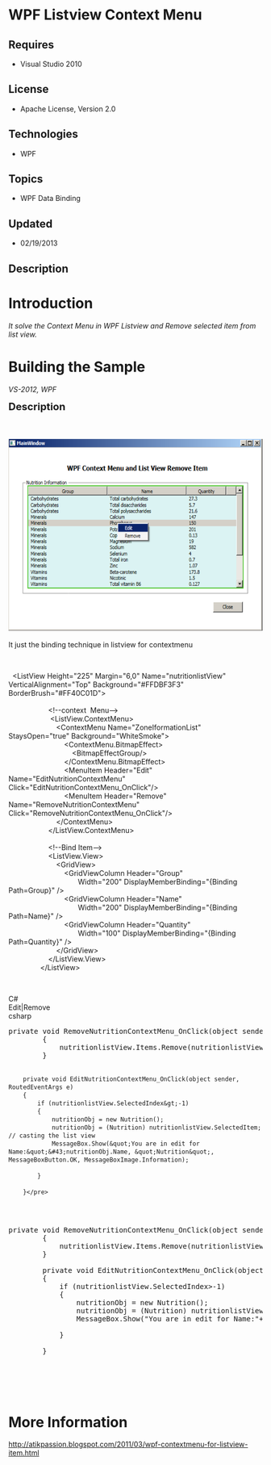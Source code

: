 # WPF Listview Context Menu
## Requires
- Visual Studio 2010
## License
- Apache License, Version 2.0
## Technologies
- WPF
## Topics
- WPF Data Binding
## Updated
- 02/19/2013
## Description

<h1>Introduction</h1>
<p><em>It solve the Context Menu in WPF Listview and Remove selected item from list view.<br>
</em></p>
<h1><span>Building the Sample</span></h1>
<p><em>VS-2012, WPF<br>
</em></p>
<p><span style="font-size:20px; font-weight:bold">Description</span></p>
<p><span style="font-size:20px; font-weight:bold"><br>
</span></p>
<p><span style="font-size:20px; font-weight:bold"><img id="76250" title=" " src="76250-wpfcontext.png" alt="" width="583" height="380"><br>
</span></p>
<p>It just the binding technique in listview for contextmenu</p>
<p>&nbsp;</p>
<p>&nbsp; &lt;ListView Height=&quot;225&quot; Margin=&quot;6,0&quot; Name=&quot;nutritionlistView&quot; VerticalAlignment=&quot;Top&quot; Background=&quot;#FFDBF3F3&quot; BorderBrush=&quot;#FF40C01D&quot;&gt;<br>
<br>
&nbsp;&nbsp;&nbsp;&nbsp;&nbsp;&nbsp;&nbsp;&nbsp;&nbsp;&nbsp;&nbsp;&nbsp;&nbsp;&nbsp;&nbsp;&nbsp;&nbsp;&nbsp;&nbsp; &lt;!--context&nbsp; Menu--&gt;<br>
&nbsp;&nbsp;&nbsp;&nbsp;&nbsp;&nbsp;&nbsp;&nbsp;&nbsp;&nbsp;&nbsp;&nbsp;&nbsp;&nbsp;&nbsp;&nbsp;&nbsp;&nbsp;&nbsp;&nbsp; &lt;ListView.ContextMenu&gt;<br>
&nbsp;&nbsp;&nbsp;&nbsp;&nbsp;&nbsp;&nbsp;&nbsp;&nbsp;&nbsp;&nbsp;&nbsp;&nbsp;&nbsp;&nbsp;&nbsp;&nbsp;&nbsp;&nbsp;&nbsp;&nbsp;&nbsp;&nbsp; &lt;ContextMenu Name=&quot;ZoneIformationList&quot; StaysOpen=&quot;true&quot; Background=&quot;WhiteSmoke&quot;&gt;<br>
&nbsp;&nbsp;&nbsp;&nbsp;&nbsp;&nbsp;&nbsp;&nbsp;&nbsp;&nbsp;&nbsp;&nbsp;&nbsp;&nbsp;&nbsp;&nbsp;&nbsp;&nbsp;&nbsp;&nbsp;&nbsp;&nbsp;&nbsp;&nbsp;&nbsp;&nbsp;&nbsp; &lt;ContextMenu.BitmapEffect&gt;<br>
&nbsp;&nbsp;&nbsp;&nbsp;&nbsp;&nbsp;&nbsp;&nbsp;&nbsp;&nbsp;&nbsp;&nbsp;&nbsp;&nbsp;&nbsp;&nbsp;&nbsp;&nbsp;&nbsp;&nbsp;&nbsp;&nbsp;&nbsp;&nbsp;&nbsp;&nbsp;&nbsp;&nbsp;&nbsp;&nbsp;&nbsp; &lt;BitmapEffectGroup/&gt;<br>
&nbsp;&nbsp;&nbsp;&nbsp;&nbsp;&nbsp;&nbsp;&nbsp;&nbsp;&nbsp;&nbsp;&nbsp;&nbsp;&nbsp;&nbsp;&nbsp;&nbsp;&nbsp;&nbsp;&nbsp;&nbsp;&nbsp;&nbsp;&nbsp;&nbsp;&nbsp;&nbsp; &lt;/ContextMenu.BitmapEffect&gt;<br>
&nbsp;&nbsp;&nbsp;&nbsp;&nbsp;&nbsp;&nbsp;&nbsp;&nbsp;&nbsp;&nbsp;&nbsp;&nbsp;&nbsp;&nbsp;&nbsp;&nbsp;&nbsp;&nbsp;&nbsp;&nbsp;&nbsp;&nbsp;&nbsp;&nbsp;&nbsp;&nbsp; &lt;MenuItem Header=&quot;Edit&quot; Name=&quot;EditNutritionContextMenu&quot;&nbsp; Click=&quot;EditNutritionContextMenu_OnClick&quot;/&gt;<br>
&nbsp;&nbsp;&nbsp;&nbsp;&nbsp;&nbsp;&nbsp;&nbsp;&nbsp;&nbsp;&nbsp;&nbsp;&nbsp;&nbsp;&nbsp;&nbsp;&nbsp;&nbsp;&nbsp;&nbsp;&nbsp;&nbsp;&nbsp;&nbsp;&nbsp;&nbsp;&nbsp; &lt;MenuItem Header=&quot;Remove&quot; Name=&quot;RemoveNutritionContextMenu&quot; Click=&quot;RemoveNutritionContextMenu_OnClick&quot;/&gt;<br>
&nbsp;&nbsp;&nbsp;&nbsp;&nbsp;&nbsp;&nbsp;&nbsp;&nbsp;&nbsp;&nbsp;&nbsp;&nbsp;&nbsp;&nbsp;&nbsp;&nbsp;&nbsp;&nbsp;&nbsp;&nbsp;&nbsp;&nbsp; &lt;/ContextMenu&gt;<br>
&nbsp;&nbsp;&nbsp;&nbsp;&nbsp;&nbsp;&nbsp;&nbsp;&nbsp;&nbsp;&nbsp;&nbsp;&nbsp;&nbsp;&nbsp;&nbsp;&nbsp;&nbsp;&nbsp; &lt;/ListView.ContextMenu&gt;<br>
&nbsp;&nbsp;&nbsp;&nbsp;&nbsp;&nbsp;&nbsp;&nbsp;&nbsp;&nbsp;&nbsp;&nbsp;&nbsp;&nbsp;&nbsp;&nbsp;&nbsp;&nbsp;&nbsp;
<br>
&nbsp;&nbsp;&nbsp;&nbsp;&nbsp;&nbsp;&nbsp;&nbsp;&nbsp;&nbsp;&nbsp;&nbsp;&nbsp;&nbsp;&nbsp;&nbsp;&nbsp;&nbsp;&nbsp; &lt;!--Bind Item--&gt;<br>
&nbsp;&nbsp;&nbsp;&nbsp;&nbsp;&nbsp;&nbsp;&nbsp;&nbsp;&nbsp;&nbsp;&nbsp;&nbsp;&nbsp;&nbsp;&nbsp;&nbsp;&nbsp;&nbsp; &lt;ListView.View&gt;<br>
&nbsp;&nbsp;&nbsp;&nbsp;&nbsp;&nbsp;&nbsp;&nbsp;&nbsp;&nbsp;&nbsp;&nbsp;&nbsp;&nbsp;&nbsp;&nbsp;&nbsp;&nbsp;&nbsp;&nbsp;&nbsp;&nbsp;&nbsp; &lt;GridView&gt;<br>
&nbsp;&nbsp;&nbsp;&nbsp;&nbsp;&nbsp;&nbsp;&nbsp;&nbsp;&nbsp;&nbsp;&nbsp;&nbsp;&nbsp;&nbsp;&nbsp;&nbsp;&nbsp;&nbsp;&nbsp;&nbsp;&nbsp;&nbsp;&nbsp;&nbsp;&nbsp;&nbsp; &lt;GridViewColumn Header=&quot;Group&quot;&nbsp;
<br>
&nbsp;&nbsp;&nbsp;&nbsp;&nbsp;&nbsp;&nbsp;&nbsp;&nbsp;&nbsp;&nbsp;&nbsp;&nbsp;&nbsp;&nbsp;&nbsp;&nbsp;&nbsp;&nbsp;&nbsp;&nbsp;&nbsp;&nbsp;&nbsp;&nbsp;&nbsp;&nbsp;&nbsp;&nbsp;&nbsp;&nbsp;&nbsp;&nbsp;&nbsp; Width=&quot;200&quot; DisplayMemberBinding=&quot;{Binding Path=Group}&quot;
 /&gt;<br>
&nbsp;&nbsp;&nbsp;&nbsp;&nbsp;&nbsp;&nbsp;&nbsp;&nbsp;&nbsp;&nbsp;&nbsp;&nbsp;&nbsp;&nbsp;&nbsp;&nbsp;&nbsp;&nbsp;&nbsp;&nbsp;&nbsp;&nbsp;&nbsp;&nbsp;&nbsp;&nbsp; &lt;GridViewColumn Header=&quot;Name&quot;&nbsp;
<br>
&nbsp;&nbsp;&nbsp;&nbsp;&nbsp;&nbsp;&nbsp;&nbsp;&nbsp;&nbsp;&nbsp;&nbsp;&nbsp;&nbsp;&nbsp;&nbsp;&nbsp;&nbsp;&nbsp;&nbsp;&nbsp;&nbsp;&nbsp;&nbsp;&nbsp;&nbsp;&nbsp;&nbsp;&nbsp;&nbsp;&nbsp;&nbsp;&nbsp;&nbsp; Width=&quot;200&quot; DisplayMemberBinding=&quot;{Binding Path=Name}&quot;
 /&gt;<br>
&nbsp;&nbsp;&nbsp;&nbsp;&nbsp;&nbsp;&nbsp;&nbsp;&nbsp;&nbsp;&nbsp;&nbsp;&nbsp;&nbsp;&nbsp;&nbsp;&nbsp;&nbsp;&nbsp;&nbsp;&nbsp;&nbsp;&nbsp;&nbsp;&nbsp;&nbsp;&nbsp; &lt;GridViewColumn Header=&quot;Quantity&quot;&nbsp;
<br>
&nbsp;&nbsp;&nbsp;&nbsp;&nbsp;&nbsp;&nbsp;&nbsp;&nbsp;&nbsp;&nbsp;&nbsp;&nbsp;&nbsp;&nbsp;&nbsp;&nbsp;&nbsp;&nbsp;&nbsp;&nbsp;&nbsp;&nbsp;&nbsp;&nbsp;&nbsp;&nbsp;&nbsp;&nbsp;&nbsp;&nbsp;&nbsp;&nbsp;&nbsp; Width=&quot;100&quot; DisplayMemberBinding=&quot;{Binding Path=Quantity}&quot;
 /&gt;<br>
&nbsp;&nbsp;&nbsp;&nbsp;&nbsp;&nbsp;&nbsp;&nbsp;&nbsp;&nbsp;&nbsp;&nbsp;&nbsp;&nbsp;&nbsp;&nbsp;&nbsp;&nbsp;&nbsp;&nbsp;&nbsp;&nbsp;&nbsp; &lt;/GridView&gt;<br>
&nbsp;&nbsp;&nbsp;&nbsp;&nbsp;&nbsp;&nbsp;&nbsp;&nbsp;&nbsp;&nbsp;&nbsp;&nbsp;&nbsp;&nbsp;&nbsp;&nbsp;&nbsp;&nbsp; &lt;/ListView.View&gt;<br>
&nbsp;&nbsp;&nbsp;&nbsp;&nbsp;&nbsp;&nbsp;&nbsp;&nbsp;&nbsp;&nbsp;&nbsp;&nbsp;&nbsp;&nbsp; &lt;/ListView&gt;</p>
<p>&nbsp;</p>
<div class="scriptcode">
<div class="pluginEditHolder" pluginCommand="mceScriptCode">
<div class="title"><span>C#</span></div>
<div class="pluginLinkHolder"><span class="pluginEditHolderLink">Edit</span>|<span class="pluginRemoveHolderLink">Remove</span></div>
<span class="hidden">csharp</span>
<pre class="hidden">private void RemoveNutritionContextMenu_OnClick(object sender, RoutedEventArgs e)
        {
            nutritionlistView.Items.Remove(nutritionlistView.SelectedItem);  // remove the selected Item
        }

        private void EditNutritionContextMenu_OnClick(object sender, RoutedEventArgs e)
        {
            if (nutritionlistView.SelectedIndex&gt;-1)
            {
                nutritionObj = new Nutrition();
                nutritionObj = (Nutrition) nutritionlistView.SelectedItem; // casting the list view
                MessageBox.Show(&quot;You are in edit for Name:&quot;&#43;nutritionObj.Name, &quot;Nutrition&quot;, MessageBoxButton.OK, MessageBoxImage.Information);

            }

        }</pre>
<div class="preview">
<pre class="csharp"><span class="cs__keyword">private</span>&nbsp;<span class="cs__keyword">void</span>&nbsp;RemoveNutritionContextMenu_OnClick(<span class="cs__keyword">object</span>&nbsp;sender,&nbsp;RoutedEventArgs&nbsp;e)&nbsp;
&nbsp;&nbsp;&nbsp;&nbsp;&nbsp;&nbsp;&nbsp;&nbsp;{&nbsp;
&nbsp;&nbsp;&nbsp;&nbsp;&nbsp;&nbsp;&nbsp;&nbsp;&nbsp;&nbsp;&nbsp;&nbsp;nutritionlistView.Items.Remove(nutritionlistView.SelectedItem);&nbsp;&nbsp;<span class="cs__com">//&nbsp;remove&nbsp;the&nbsp;selected&nbsp;Item</span>&nbsp;
&nbsp;&nbsp;&nbsp;&nbsp;&nbsp;&nbsp;&nbsp;&nbsp;}&nbsp;
&nbsp;
&nbsp;&nbsp;&nbsp;&nbsp;&nbsp;&nbsp;&nbsp;&nbsp;<span class="cs__keyword">private</span>&nbsp;<span class="cs__keyword">void</span>&nbsp;EditNutritionContextMenu_OnClick(<span class="cs__keyword">object</span>&nbsp;sender,&nbsp;RoutedEventArgs&nbsp;e)&nbsp;
&nbsp;&nbsp;&nbsp;&nbsp;&nbsp;&nbsp;&nbsp;&nbsp;{&nbsp;
&nbsp;&nbsp;&nbsp;&nbsp;&nbsp;&nbsp;&nbsp;&nbsp;&nbsp;&nbsp;&nbsp;&nbsp;<span class="cs__keyword">if</span>&nbsp;(nutritionlistView.SelectedIndex&gt;-<span class="cs__number">1</span>)&nbsp;
&nbsp;&nbsp;&nbsp;&nbsp;&nbsp;&nbsp;&nbsp;&nbsp;&nbsp;&nbsp;&nbsp;&nbsp;{&nbsp;
&nbsp;&nbsp;&nbsp;&nbsp;&nbsp;&nbsp;&nbsp;&nbsp;&nbsp;&nbsp;&nbsp;&nbsp;&nbsp;&nbsp;&nbsp;&nbsp;nutritionObj&nbsp;=&nbsp;<span class="cs__keyword">new</span>&nbsp;Nutrition();&nbsp;
&nbsp;&nbsp;&nbsp;&nbsp;&nbsp;&nbsp;&nbsp;&nbsp;&nbsp;&nbsp;&nbsp;&nbsp;&nbsp;&nbsp;&nbsp;&nbsp;nutritionObj&nbsp;=&nbsp;(Nutrition)&nbsp;nutritionlistView.SelectedItem;&nbsp;<span class="cs__com">//&nbsp;casting&nbsp;the&nbsp;list&nbsp;view</span>&nbsp;
&nbsp;&nbsp;&nbsp;&nbsp;&nbsp;&nbsp;&nbsp;&nbsp;&nbsp;&nbsp;&nbsp;&nbsp;&nbsp;&nbsp;&nbsp;&nbsp;MessageBox.Show(<span class="cs__string">&quot;You&nbsp;are&nbsp;in&nbsp;edit&nbsp;for&nbsp;Name:&quot;</span>&#43;nutritionObj.Name,&nbsp;<span class="cs__string">&quot;Nutrition&quot;</span>,&nbsp;MessageBoxButton.OK,&nbsp;MessageBoxImage.Information);&nbsp;
&nbsp;
&nbsp;&nbsp;&nbsp;&nbsp;&nbsp;&nbsp;&nbsp;&nbsp;&nbsp;&nbsp;&nbsp;&nbsp;}&nbsp;
&nbsp;
&nbsp;&nbsp;&nbsp;&nbsp;&nbsp;&nbsp;&nbsp;&nbsp;}</pre>
</div>
</div>
</div>
<p>&nbsp;</p>
<h1>More Information</h1>
<p><a title="http://atikpassion.blogspot.com/2011/03/wpf-contextmenu-for-listview-item.html" href="http://atikpassion.blogspot.com/2011/03/wpf-contextmenu-for-listview-item.html">http://atikpassion.blogspot.com/2011/03/wpf-contextmenu-for-listview-item.html</a></p>
